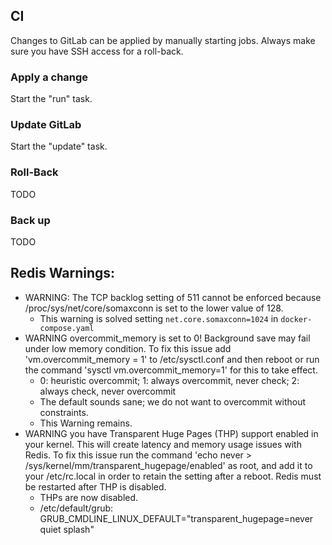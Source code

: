 ## CI

Changes to GitLab can be applied by manually starting jobs. Always make sure you have SSH access for a roll-back.

### Apply a change

Start the "run" task.

### Update GitLab

Start the "update" task.

### Roll-Back

TODO

### Back up

TODO

## Redis Warnings:

* WARNING: The TCP backlog setting of 511 cannot be enforced because /proc/sys/net/core/somaxconn is set to the lower value of 128.
    * This warning is solved setting `net.core.somaxconn=1024` in `docker-compose.yaml`
* WARNING overcommit_memory is set to 0! Background save may fail under low memory condition. To fix this issue add 'vm.overcommit_memory = 1' to /etc/sysctl.conf and then reboot or run the command 'sysctl vm.overcommit_memory=1' for this to take effect.
    * 0: heuristic overcommit; 1: always overcommit, never check; 2: always check, never overcommit
    * The default sounds sane; we do not want to overcommit without constraints.
    * This Warning remains.
* WARNING you have Transparent Huge Pages (THP) support enabled in your kernel. This will create latency and memory usage issues with Redis. To fix this issue run the command 'echo never > /sys/kernel/mm/transparent_hugepage/enabled' as root, and add it to your /etc/rc.local in order to retain the setting after a reboot. Redis must be restarted after THP is disabled.
    * THPs are now disabled.
    * /etc/default/grub: GRUB_CMDLINE_LINUX_DEFAULT="transparent_hugepage=never quiet splash"

